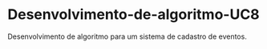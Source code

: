 # Desenvolvimento-de-algoritmo-UC8
Desenvolvimento de algoritmo para um sistema de cadastro de eventos.
